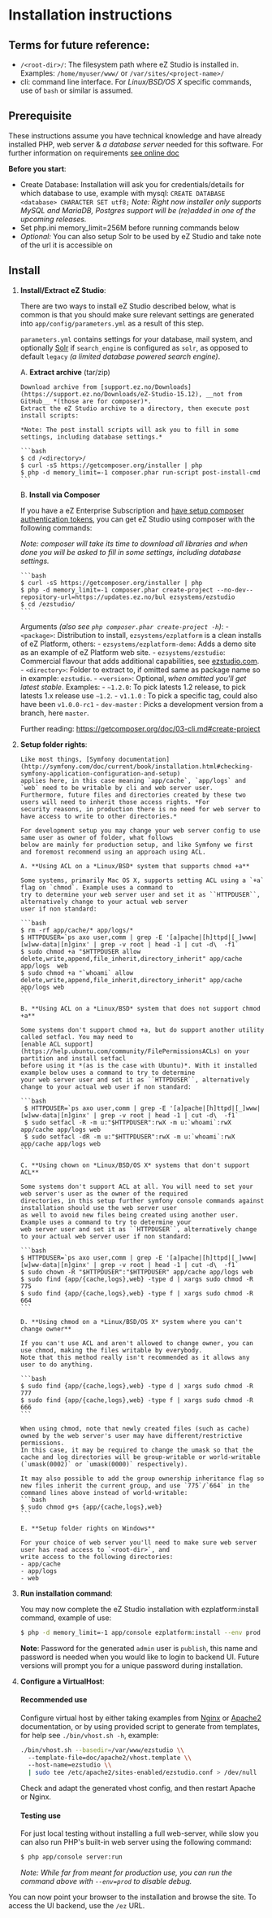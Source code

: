 # Installation instructions

## Terms for future reference:
  * `/<root-dir>/`: The filesystem path where eZ Studio is installed in.
    Examples: `/home/myuser/www/` or `/var/sites/<project-name>/`
  * cli: command line interface. For *Linux/BSD/OS X* specific commands, use of `bash` or similar is assumed.

## Prerequisite

  These instructions assume you have technical knowledge and have already installed PHP, web server &
  *a database server* needed for this software. For further information on requirements [see online doc](https://doc.ez.no/display/TECHDOC/Requirements)

  **Before you start**:
  - Create Database: Installation will ask you for credentials/details for which database to use, example with mysql: 
    `CREATE DATABASE <database> CHARACTER SET utf8;` *Note: Right now installer only supports MySQL and MariaDB, Postgres
    support will be (re)added in one of the upcoming releases.*
  - Set php.ini memory_limit=256M before running commands below
  - *Optional:* You can also setup Solr to be used by eZ Studio and take note of the url it is accessible on

## Install

1. **Install/Extract eZ Studio**<a name="install-1-extract"></a>:

    There are two ways to install eZ Studio described below, what is common is that you should make sure
    relevant settings are generated into `app/config/parameters.yml` as a result of this step.

    `parameters.yml` contains settings for your database, mail system, and optionally [Solr](http://lucene.apache.org/solr/)
    if `search_engine` is configured as `solr`, as opposed to default `legacy` *(a limited database powered search engine)*.

    A. **Extract archive** (tar/zip)

       Download archive from [support.ez.no/Downloads](https://support.ez.no/Downloads/eZ-Studio-15.12), __not from GitHub__ *(those are for composer)*.
       Extract the eZ Studio archive to a directory, then execute post install scripts:

       *Note: The post install scripts will ask you to fill in some settings, including database settings.*

       ```bash
       $ cd /<directory>/
       $ curl -sS https://getcomposer.org/installer | php
       $ php -d memory_limit=-1 composer.phar run-script post-install-cmd
       ```

    B. **Install via Composer**

     If you have a eZ Enterprise Subscription and [have setup composer authentication tokens](https://doc.ez.no/display/TECHDOC/Using+Composer), you can get eZ Studio using composer with the following commands:

     *Note: composer will take its time to download all libraries and when done you will be asked to fill in some settings, including database settings.*

       ```bash
       $ curl -sS https://getcomposer.org/installer | php
       $ php -d memory_limit=-1 composer.phar create-project --no-dev--repository-url=https://updates.ez.no/bul ezsystems/ezstudio
       $ cd /ezstudio/
       ```

     Arguments *(also see `php composer.phar create-project -h`)*:
       - `<package>`: Distribution to install, `ezsystems/ezplatform` is a clean installs of eZ Platform, others:
        - `ezsystems/ezplatform-demo`: Adds a demo site as an example of eZ Platform web site.
        - `ezsystems/ezstudio`: Commercial flavour that adds additional capabilities, see [ezstudio.com](http://ezstudio.com/).
       - `<directory>`: Folder to extract to, if omitted same as package name so in example: `ezstudio`.
       - `<version>`: Optional, *when omitted you'll get latest stable*. Examples:
        - `~1.2.0`: To pick latests 1.2 release, to pick latests 1.x release use `~1.2`.
        - `v1.1.0` : To pick a specific tag, could also have been `v1.0.0-rc1`
        - `dev-master` : Picks a development version from a branch, here `master`.

     Further reading: https://getcomposer.org/doc/03-cli.md#create-project

2. **Setup folder rights**<a name="install-2-folder-rights"></a>:

       Like most things, [Symfony documentation](http://symfony.com/doc/current/book/installation.html#checking-symfony-application-configuration-and-setup)
       applies here, in this case meaning `app/cache`, `app/logs` and `web` need to be writable by cli and web server user.
       Furthermore, future files and directories created by these two users will need to inherit those access rights. *For
       security reasons, in production there is no need for web server to have access to write to other directories.*

       For development setup you may change your web server config to use same user as owner of folder, what follows
       below are mainly for production setup, and like Symfony we first and foremost recommend using an approach using ACL.

       A. **Using ACL on a *Linux/BSD* system that supports chmod +a**

       Some systems, primarily Mac OS X, supports setting ACL using a `+a` flag on `chmod`. Example uses a command to
       try to determine your web server user and set it as ``HTTPDUSER``, alternatively change to your actual web server
       user if non standard:

       ```bash
       $ rm -rf app/cache/* app/logs/*
       $ HTTPDUSER=`ps axo user,comm | grep -E '[a]pache|[h]ttpd|[_]www|[w]ww-data|[n]ginx' | grep -v root | head -1 | cut -d\  -f1`
       $ sudo chmod +a "$HTTPDUSER allow delete,write,append,file_inherit,directory_inherit" app/cache app/logs  web
       $ sudo chmod +a "`whoami` allow delete,write,append,file_inherit,directory_inherit" app/cache app/logs web
       ```

       B. **Using ACL on a *Linux/BSD* system that does not support chmod +a**

       Some systems don't support chmod +a, but do support another utility called setfacl. You may need to
       [enable ACL support](https://help.ubuntu.com/community/FilePermissionsACLs) on your partition and install setfacl
       before using it *(as is the case with Ubuntu)*. With it installed example below uses a command to try to determine
       your web server user and set it as ``HTTPDUSER``, alternatively change to your actual web user if non standard:

       ```bash
        $ HTTPDUSER=`ps axo user,comm | grep -E '[a]pache|[h]ttpd|[_]www|[w]ww-data|[n]ginx' | grep -v root | head -1 | cut -d\  -f1`
        $ sudo setfacl -R -m u:"$HTTPDUSER":rwX -m u:`whoami`:rwX app/cache app/logs web
        $ sudo setfacl -dR -m u:"$HTTPDUSER":rwX -m u:`whoami`:rwX app/cache app/logs web
       ```

       C. **Using chown on *Linux/BSD/OS X* systems that don't support ACL**

       Some systems don't support ACL at all. You will need to set your web server's user as the owner of the required
       directories, in this setup further symfony console commands against installation should use the web server user
       as well to avoid new files being created using another user.  Example uses a command to try to determine your
       web server user and set it as ``HTTPDUSER``, alternatively change to your actual web server user if non standard:

       ```bash
       $ HTTPDUSER=`ps axo user,comm | grep -E '[a]pache|[h]ttpd|[_]www|[w]ww-data|[n]ginx' | grep -v root | head -1 | cut -d\  -f1`
       $ sudo chown -R "$HTTPDUSER":"$HTTPDUSER" app/cache app/logs web
       $ sudo find {app/{cache,logs},web} -type d | xargs sudo chmod -R 775
       $ sudo find {app/{cache,logs},web} -type f | xargs sudo chmod -R 664
       ```

       D. **Using chmod on a *Linux/BSD/OS X* system where you can't change owner**

       If you can't use ACL and aren't allowed to change owner, you can use chmod, making the files writable by everybody.
       Note that this method really isn't recommended as it allows any user to do anything.

       ```bash
       $ sudo find {app/{cache,logs},web} -type d | xargs sudo chmod -R 777
       $ sudo find {app/{cache,logs},web} -type f | xargs sudo chmod -R 666
       ```

       When using chmod, note that newly created files (such as cache) owned by the web server's user may have different/restrictive permissions.
       In this case, it may be required to change the umask so that the cache and log directories will be group-writable or world-writable (`umask(0002)` or `umask(0000)` respectively).

       It may also possible to add the group ownership inheritance flag so new files inherit the current group, and use `775`/`664` in the command lines above instead of world-writable:
       ```bash
       $ sudo chmod g+s {app/{cache,logs},web}
       ```

       E. **Setup folder rights on Windows**

       For your choice of web server you'll need to make sure web server user has read access to `<root-dir>`, and
       write access to the following directories:
       - app/cache
       - app/logs
       - web

3. **Run installation command**<a name="install-4-db-setup"></a>:

    You may now complete the eZ Studio installation with ezplatform:install command, example of use:

    ```bash
    $ php -d memory_limit=-1 app/console ezplatform:install --env prod demo
    ```

    **Note**: Password for the generated `admin` user is `publish`, this name and password is needed when you would like to login to backend UI. Future versions will prompt you for a unique password during installation.


4. **Configure a VirtualHost**<a name="install-3-vhost"></a>:

    #### Recommended use
    Configure virtual host by either taking examples from [Nginx](doc/nginx) or [Apache2](doc/apache2) documentation,
    or by using provided script to generate from templates, for help see `./bin/vhost.sh -h`, example:
    ```bash
    ./bin/vhost.sh --basedir=/var/www/ezstudio \\
      --template-file=doc/apache2/vhost.template \\
      --host-name=ezstudio \\
      | sudo tee /etc/apache2/sites-enabled/ezstudio.conf > /dev/null
    ```
    Check and adapt the generated vhost config, and then restart Apache or Nginx.

    #### Testing use
    For just local testing without installing a full web-server, while slow you can also run PHP's built-in
    web server using the following command:
    ```bash
    $ php app/console server:run
    ```

    *Note: While far from meant for production use, you can run the command above with `--env=prod` to disable debug.*


You can now point your browser to the installation and browse the site. To access the UI backend, use the `/ez` URL.
